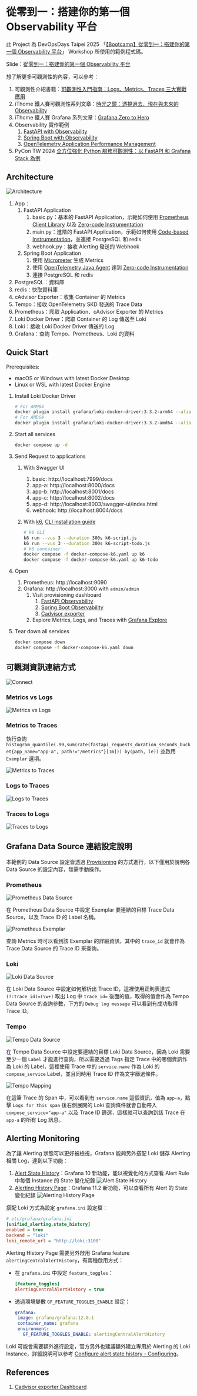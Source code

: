 # 從零到一：搭建你的第一個 Observability 平台

此 Project 為 DevOpsDays Taipei 2025 「[【Bootcamp】從零到一：搭建你的第一個 Observability 平台](https://devopsdays.tw/2025/workshop-page/3920)」 Workshop 所使用的範例程式碼。

Slide：[從零到一：搭建你的第一個 Observability 平台](https://speakerdeck.com/blueswen/cong-ling-dao-da-jian-ni-de-di-ge-observability-ping-tai)

想了解更多可觀測性的內容，可以參考：

1. 可觀測性介紹書籍：[可觀測性入門指南：Logs、Metrics、Traces 三大實戰應用](https://www.tenlong.com.tw/products/9786263339538)
2. iThome 鐵人賽可觀測性系列文章：[時光之鏡：透視過去、現在與未來的 Observability](https://ithelp.ithome.com.tw/users/20162175/ironman/6445)
3. iThome 鐵人賽 Grafana 系列文章：[Grafana Zero to Hero](https://ithelp.ithome.com.tw/users/20162175/ironman/7185)
4. Observability 實作範例
   1. [FastAPI with Observability](https://github.com/blueswen/fastapi-observability)
   2. [Spring Boot with Observability](https://github.com/blueswen/spring-boot-observability)
   3. [OpenTelemetry Application Performance Management](https://github.com/blueswen/opentelemetry-apm)
5. PyCon TW 2024 [全方位強化 Python 服務可觀測性：以 FastAPI 和 Grafana Stack 為例](https://speakerdeck.com/blueswen/quan-fang-wei-qiang-hua-python-fu-wu-ke-guan-ce-xing-yi-fastapi-he-grafana-stack-wei-li)

## Architecture

![Architecture](images/arch.png)

1. App：
   1. FastAPI Application
      1. basic.py：基本的 FastAPI Application，示範如何使用 [Prometheus Client Library](https://prometheus.github.io/client_python/) 以及 [Zero-code Instrumentation](https://opentelemetry.io/docs/zero-code/python/)
      2. main.py：進階的 FastAPI Application，示範如何使用 [Code-based Instrumentation](https://opentelemetry.io/docs/languages/python/instrumentation/)，並連接 PostgreSQL 和 redis
      3. webhook.py：接收 Alerting 發送的 Webhook
   2. Spring Boot Application
      1. 使用 [Micrometer](https://micrometer.io/) 生成 Metrics
      2. 使用 [OpenTelemetry Java Agent](https://opentelemetry.io/docs/languages/java/agent/) 達到 [Zero-code Instrumentation](https://opentelemetry.io/docs/concepts/instrumentation/zero-code/)
      3. 連接 PostgreSQL 和 redis
2. PostgreSQL：資料庫
3. redis：快取資料庫
4. cAdvisor Exporter：收集 Container 的 Metrics
5. Tempo：接收 OpenTelemetry SKD 發送的 Trace Data
6. Prometheus：爬取 Application、cAdvisor Exporter 的 Metrics
7. Loki Docker Driver：爬取 Container 的 Log 傳送至 Loki
8. Loki：接收 Loki Docker Driver 傳送的 Log
9. Grafana：查詢 Tempo、Prometheus、Loki 的資料

## Quick Start

Prerequisites:

- macOS or Windows with latest Docker Desktop
- Linux or WSL with latest Docker Engine

1. Install Loki Docker Driver

   ```bash
   # For ARM64
   docker plugin install grafana/loki-docker-driver:3.3.2-arm64 --alias loki --grant-all-permissions
   # For AMD64
   docker plugin install grafana/loki-docker-driver:3.3.2-amd64 --alias loki --grant-all-permissions
   ```

2. Start all services

   ```bash
   docker compose up -d
   ```

3. Send Request to applications
   1. With Swagger UI
      1. basic: http://localhost:7999/docs
      2. app-a: http://localhost:8000/docs
      3. app-b: http://localhost:8001/docs
      4. app-c: http://localhost:8002/docs
      5. app-d: http://localhost:8003/swagger-ui/index.html
      6. webhook: http://localhost:8004/docs
   2. With [k6](https://k6.io/), [CLI installation guide](https://grafana.com/docs/k6/latest/set-up/install-k6/)

        ```bash
        # k6 CLI
        k6 run --vus 3 --duration 300s k6-script.js
        k6 run --vus 3 --duration 300s k6-script-todo.js
        # k6 container
        docker compose -f docker-compose-k6.yaml up k6
        docker compose -f docker-compose-k6.yaml up k6-todo
        ```

4. Open
   1. Prometheus: http://localhost:9090
   2. Grafana: http://localhost:3000 with `admin/admin`
      1. Visit provisioning dashboard
         1. [FastAPI Observability](http://localhost:3000/d/fastapi-observability/fastapi-observability)
         2. [Spring Boot Observability](http://localhost:3000/d/spring-boot-observability/spring-boot-observability)
         3. [Cadvisor exporter](http://localhost:3000/d/cadvisor-exporter/cadvisor-exporter)
      2. Explore Metrics, Logs, and Traces with [Grafana Explore](http://localhost:3000/explore)

5. Tear down all services

   ```bash
   docker compose down
   docker compose -f docker-compose-k6.yaml down
   ```

## 可觀測資訊連結方式

![Connect](images/connect.png)

### Metrics vs Logs

![Metrics vs Logs](images/metrics-vs-log.png)

### Metrics to Traces

執行查詢 `histogram_quantile(.99,sum(rate(fastapi_requests_duration_seconds_bucket{app_name="app-a", path!="/metrics"}[1m])) by(path, le))` 並啟用 `Exemplar` 選項。

![Metrics to Traces](images/metrics-to-traces.png)

### Logs to Traces

![Logs to Traces](images/logs-to-traces.png)

### Traces to Logs

![Traces to Logs](images/traces-to-logs.png)

## Grafana Data Source 連結設定說明

本範例的 Data Source 設定皆透過 [Provisioning](https://grafana.com/docs/grafana/latest/administration/provisioning/) 的方式進行，以下僅用於說明各 Data Source 的設定內容，無需手動操作。

### Prometheus

![Prometheus Data Source](images/prometheus-datasource.png)

在 Prometheus Data Source 中設定 Exemplar 要連結的目標 Trace Data Source，以及 Trace ID 的 Label 名稱。

![Prometheus Exemplar](images/prometheus-exemplar.png)

查詢 Metrics 時可以看到該 Exemplar 的詳細資訊，其中的 `trace_id` 就會作為 Trace Data Source 的 Trace ID 來查詢。

### Loki

![Loki Data Source](images/loki-datasource.png)

在 Loki Data Source 中設定如何解析出 Trace ID，這裡使用正則表達式 `(?:trace_id)=(\w+)` 取出 Log 中 `trace_id=` 後面的值，取得的值會作為 Tempo Data Source 的查詢參數，下方的 `Debug log message` 可以看到有成功取得 Trace ID。

### Tempo

![Tempo Data Source](images/tempo-datasource.png)

在 Tempo Data Source 中設定要連結的目標 Loki Data Source，因為 Loki 需要至少一個 `Label` 才能進行查詢，所以需要透過 Tags 指定 Trace 中的哪個資訊作為 Loki 的 Label，這裡使用 Trace 中的 `service.name` 作為 Loki 的 `compose_service` Label，並且同時用 Trace ID 作為文字篩選條件。

![Tempo Mapping](images/tempo-mapping.png)

在這筆 Trace 的 Span 中，可以看到有 `service.name` 這個資訊，值為 `app-a`，點擊 `Logs for this span` 後右側展開的 Loki 查詢條件就會自動帶入 `compose_service="app-a"` 以及 Trace ID 篩選，這樣就可以查詢到該 Trace 在 `app-a` 的所有 Log 訊息。

## Alerting Monitoring

為了讓 Alerting 狀態可以更好被檢視，Grafana 能夠另外搭配 Loki 儲存 Alerting 相關 Log，達到以下功能：

1. [Alert State History](https://grafana.com/docs/grafana/latest/alerting/set-up/configure-alert-state-history/)：Grafana 10 新功能，能以視覺化的方式查看 Alert Rule 中每個 Instance 的 State 變化紀錄
   ![Alert State History](images/alert-state-history.png)
2. [Alerting History Page](https://grafana.com/docs/grafana/latest/alerting/monitor-status/view-alert-state-history/#view-from-the-history-page)：Grafana 11.2 新功能，可以查看所有 Alert 的 State 變化紀錄
   ![Alerting History Page](images/alerting-history-page.png)

搭配 Loki 方式為設定 `grafana.ini` 設定檔：

```ini
# etc/grafana/grafana.ini
[unified_alerting.state_history]
enabled = true
backend = "loki"
loki_remote_url = "http://loki:3100"
```

Alerting History Page 需要另外啟用 Grafana feature `alertingCentralAlertHistory`，有兩種啟用方式：

- 在 `grafana.ini` 中設定 `feature_toggles`：

   ```ini
   [feature_toggles]
   alertingCentralAlertHistory = true
   ```

- 透過環境變數 `GF_FEATURE_TOGGLES_ENABLE` 設定：

   ```yaml
   grafana:
    image: grafana/grafana:12.0.1
    container_name: grafana
    environment:
      GF_FEATURE_TOGGLES_ENABLE: alertingCentralAlertHistory
   ```

Loki 可能會需要額外進行設定，官方另外也建議額外建立專用於 Alerting 的 Loki Instance，詳細說明可以參考 [Configure alert state history - Configuring](https://grafana.com/docs/grafana/latest/alerting/set-up/configure-alert-state-history/#configuring-loki)。

## References

1. [Cadvisor exporter Dashboard](https://grafana.com/grafana/dashboards/14282-cadvisor-exporter/)

